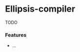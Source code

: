 <h1>Ellipsis-compiler</h1>

TODO

### Features
- ...

[ellipsis]:     https://github.com/ellipsis/ellipsis
